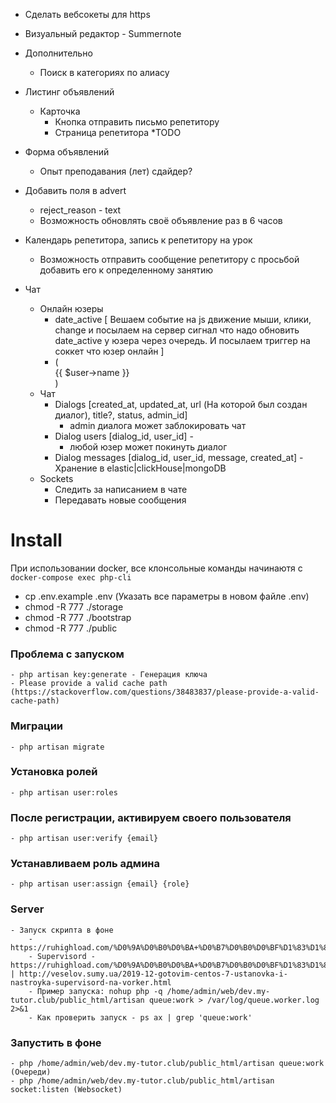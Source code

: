 - Сделать вебсокеты для https

- Визуальный редактор - Summernote

- Дополнительно
    - Поиск в категориях по алиасу

- Листинг объявлений
    - Карточка
        - Кнопка отправить письмо репетитору
        - Страница репетитора *TODO

- Форма объявлений
    - Опыт преподавания (лет) сдайдер?

- Добавить поля в advert
    - reject_reason - text
    - Возможность обновлять своё объявление раз в 6 часов
    
- Календарь репетитора, запись к репетитору на урок
    - Возможность отправить сообщение репетитору 
    с просьбой добавить его к определенному занятию
    
- Чат
    - Онлайн юзеры
        - date_active [
            Вешаем событие на js движение мыши, клики, change
            и посылаем на сервер сигнал что надо обновить date_active у юзера
            через очередь. И посылаем триггер на соккет что юзер онлайн
        ]
        - (<div class="user-test {{ $user->isOnline() ? 'active' : '' }}" user-id="{{ $user->id }}" user-active-date="{{ (strtotime($user->active_at) ?? 0) * 1000 }}">
               {{ $user->name }}
           </div>)
    - Чат
        - Dialogs [created_at, updated_at, url (На которой был создан диалог), title?, status, admin_id]
            - admin диалога может заблокировать чат
        - Dialog users [dialog_id, user_id] -
            - любой юзер может покинуть диалог
        - Dialog messages [dialog_id, user_id, message, created_at] - Хранение в elastic|clickHouse|mongoDB
    - Sockets
        - Следить за написанием в чате
        - Передавать новые сообщения
    
# Install

При использовании docker, все клонсольные команды начинаютя с `docker-compose exec php-cli`

- cp .env.example .env (Указать все параметры в новом файле .env)
- chmod -R 777 ./storage
- chmod -R 777 ./bootstrap
- chmod -R 777 ./public

### Проблема с запуском
    - php artisan key:generate - Генерация ключа
    - Please provide a valid cache path (https://stackoverflow.com/questions/38483837/please-provide-a-valid-cache-path)
    
### Миграции
    - php artisan migrate

### Установка ролей
    - php artisan user:roles
    
### После регистрации, активируем своего пользователя
    - php artisan user:verify {email}
    
### Устанавливаем роль админа
    - php artisan user:assign {email} {role}
    
### Server 
    - Запуск скрипта в фоне
        - https://ruhighload.com/%D0%9A%D0%B0%D0%BA+%D0%B7%D0%B0%D0%BF%D1%83%D1%81%D1%82%D0%B8%D1%82%D1%8C+%D1%81%D0%BA%D1%80%D0%B8%D0%BF%D1%82+%D0%B2+%D1%84%D0%BE%D0%BD%D0%BE%D0%B2%D0%BE%D0%BC+%D1%80%D0%B5%D0%B6%D0%B8%D0%BC%D0%B5%3f
        - Supervisord - https://ruhighload.com/%D0%9A%D0%B0%D0%BA+%D0%B7%D0%B0%D0%BF%D1%83%D1%81%D1%82%D0%B8%D1%82%D1%8C+php+worker%3f | http://veselov.sumy.ua/2019-12-gotovim-centos-7-ustanovka-i-nastroyka-supervisord-na-vorker.html
        - Пример запуска: nohup php -q /home/admin/web/dev.my-tutor.club/public_html/artisan queue:work > /var/log/queue.worker.log 2>&1
        - Как проверить запуск - ps ax | grep 'queue:work'
        
### Запустить в фоне
    - php /home/admin/web/dev.my-tutor.club/public_html/artisan queue:work (Очереди)
    - php /home/admin/web/dev.my-tutor.club/public_html/artisan socket:listen (Websocket)